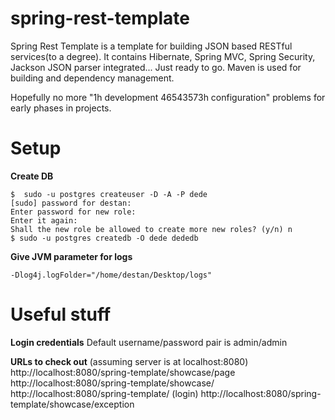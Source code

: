 spring-rest-template
====================
 
Spring Rest Template is a template for building JSON based RESTful services(to a degree). It contains Hibernate, Spring MVC, Spring Security, Jackson JSON parser integrated... Just ready to go. Maven is used for building and dependency management.

Hopefully no more "1h development 46543573h configuration" problems for early phases in projects.

Setup
=====

**Create DB**

    $  sudo -u postgres createuser -D -A -P dede
    [sudo] password for destan: 
    Enter password for new role: 
    Enter it again: 
    Shall the new role be allowed to create more new roles? (y/n) n
    $ sudo -u postgres createdb -O dede dededb

**Give JVM parameter for logs**

    -Dlog4j.logFolder="/home/destan/Desktop/logs"

Useful stuff
=====

**Login credentials**
    Default username/password pair is admin/admin

**URLs to check out**
    (assuming server is at localhost:8080)
    http://localhost:8080/spring-template/showcase/page
    http://localhost:8080/spring-template/showcase/
    http://localhost:8080/spring-template/ (login)
    http://localhost:8080/spring-template/showcase/exception
    
